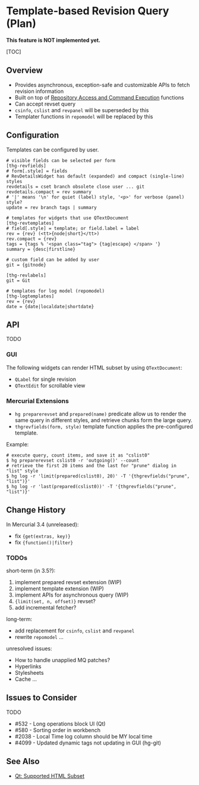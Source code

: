# Template-based Revision Query (Plan)

**This feature is NOT implemented yet.**

[TOC]

## Overview

* Provides asynchronous, exception-safe and customizable APIs to fetch
  revision information
* Built on top of [Repository Access and Command Execution](RepositoryAccess)
  functions
* Can accept revset query
* `csinfo`, `cslist` and `revpanel` will be superseded by this
* Templater functions in `repomodel` will be replaced by this

## Configuration

Templates can be configured by user.

~~~~{.ini}
# visible fields can be selected per form
[thg-revfields]
# form[.style] = fields
# RevDetailsWidget has default (expanded) and compact (single-line) styles
revdetails = cset branch obsolete close user ... git
revdetails.compact = rev summary
# '|' means '\n' for quiet (label) style, '<p>' for verbose (panel) style?
update = rev branch tags | summary

# templates for widgets that use QTextDocument
[thg-revtemplates]
# field[.style] = template; or field.label = label
rev = {rev} (<tt>{node|short}</tt>)
rev.compact = {rev}
tags = {tags % '<span class="tag"> {tag|escape} </span> '}
summary = {desc|firstline}

# custom field can be added by user
git = {gitnode}

[thg-revlabels]
git = Git

# templates for log model (repomodel)
[thg-logtemplates]
rev = {rev}
date = {date|localdate|shortdate}
~~~~

## API

TODO

### GUI

The following widgets can render HTML subset by using `QTextDocument`:

* `QLabel` for single revision
* `QTextEdit` for scrollable view

### Mercurial Extensions

* `hg preparerevset` and `prepared(name)` predicate allow us to render the
  same query in different styles, and retrieve chunks form the large query.
* `thgrevfields(form, style)` template function applies the pre-configured
  template.

Example:

~~~~
# execute query, count items, and save it as "cslist0"
$ hg preparerevset cslist0 -r 'outgoing()' --count
# retrieve the first 20 items and the last for "prune" dialog in "list" style
$ hg log -r 'limit(prepared(cslist0), 20)' -T '{thgrevfields("prune", "list")}'
$ hg log -r 'last(prepared(cslist0))' -T '{thgrevfields("prune", "list")}'
~~~~

## Change History

In Mercurial 3.4 (unreleased):

* fix `{get(extras, key)}`
* fix `{function()|filter}`

### TODOs

short-term (in 3.5?):

1. implement prepared revset extension (WIP)
1. implement template extension (WIP)
1. implement APIs for asynchronous query (WIP)
1. `{limit(set, n, offset)}` revset?
1. add incremental fetcher?

long-term:

* add replacement for `csinfo`, `cslist` and `revpanel`
* rewrite `repomodel`
...

unresolved issues:

* How to handle unapplied MQ patches?
* Hyperlinks
* Stylesheets
* Cache
...

## Issues to Consider

TODO

* \#532 - Long operations block UI (Qt)
* \#580 - Sorting order in workbench
* \#2038 - Local Time log column should be MY local time
* \#4099 - Updated dynamic tags not updating in GUI (hg-git)

## See Also

* [Qt: Supported HTML Subset](http://qt-project.org/doc/qt-4.8/richtext-html-subset.html)
